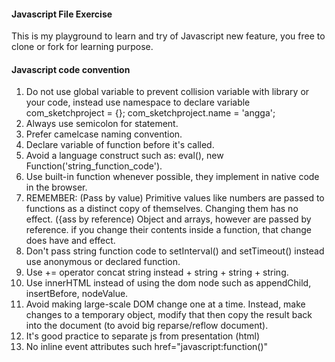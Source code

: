 #### Javascript File Exercise
This is my playground to learn and try of Javascript new feature, you free to clone or fork for learning purpose.

#### Javascript code convention

1.  Do not use global variable to prevent collision variable with library or your code,
    instead use namespace to declare variable com_sketchproject = {}; com_sketchproject.name = 'angga';
2.  Always use semicolon for statement.
3.  Prefer camelcase naming convention.
4.  Declare variable of function before it's called.
5.  Avoid a language construct such as: eval(), new Function('string_function_code').
6.  Use built-in function whenever possible, they implement in native code in the browser.
7.  REMEMBER:
    (Pass by value) Primitive values like numbers are passed to functions
    as a distinct copy of themselves. Changing them has no effect.
    ({ass by reference) Object and arrays, however are passed by reference.
    if you change their contents inside a function, that change does have and effect.
8.  Don't pass string function code to setInterval() and setTimeout() instead use anonymous or declared function.
9.  Use += operator concat string instead + string + string + string.
10. Use innerHTML instead of using the dom node such as appendChild, insertBefore, nodeValue.
11. Avoid making large-scale DOM change one at a time. Instead, make changes to a temporary
    object, modify that then copy the result back into the document (to avoid big reparse/reflow document).
12. It's good practice to separate js from presentation (html)
13. No inline event attributes such href="javascript:function()"
